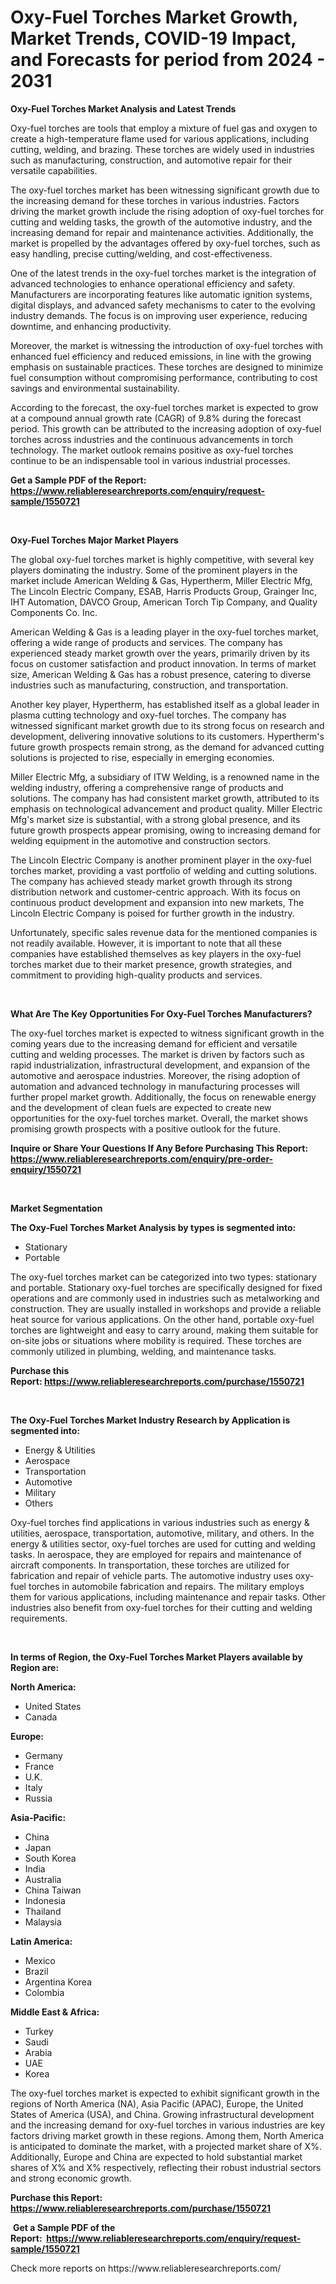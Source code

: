 <p><h1>Oxy-Fuel Torches Market Growth, Market Trends, COVID-19 Impact, and Forecasts for period from 2024 - 2031</h1></p><p><strong>Oxy-Fuel Torches Market Analysis and Latest Trends</strong></p>
<p><p>Oxy-fuel torches are tools that employ a mixture of fuel gas and oxygen to create a high-temperature flame used for various applications, including cutting, welding, and brazing. These torches are widely used in industries such as manufacturing, construction, and automotive repair for their versatile capabilities.</p><p>The oxy-fuel torches market has been witnessing significant growth due to the increasing demand for these torches in various industries. Factors driving the market growth include the rising adoption of oxy-fuel torches for cutting and welding tasks, the growth of the automotive industry, and the increasing demand for repair and maintenance activities. Additionally, the market is propelled by the advantages offered by oxy-fuel torches, such as easy handling, precise cutting/welding, and cost-effectiveness.</p><p>One of the latest trends in the oxy-fuel torches market is the integration of advanced technologies to enhance operational efficiency and safety. Manufacturers are incorporating features like automatic ignition systems, digital displays, and advanced safety mechanisms to cater to the evolving industry demands. The focus is on improving user experience, reducing downtime, and enhancing productivity.</p><p>Moreover, the market is witnessing the introduction of oxy-fuel torches with enhanced fuel efficiency and reduced emissions, in line with the growing emphasis on sustainable practices. These torches are designed to minimize fuel consumption without compromising performance, contributing to cost savings and environmental sustainability.</p><p>According to the forecast, the oxy-fuel torches market is expected to grow at a compound annual growth rate (CAGR) of 9.8% during the forecast period. This growth can be attributed to the increasing adoption of oxy-fuel torches across industries and the continuous advancements in torch technology. The market outlook remains positive as oxy-fuel torches continue to be an indispensable tool in various industrial processes.</p></p>
<p><strong>Get a Sample PDF of the Report:&nbsp; <a href="https://www.reliableresearchreports.com/enquiry/request-sample/1550721">https://www.reliableresearchreports.com/enquiry/request-sample/1550721</a></strong></p>
<p>&nbsp;</p>
<p><strong>Oxy-Fuel Torches Major Market Players</strong></p>
<p><p>The global oxy-fuel torches market is highly competitive, with several key players dominating the industry. Some of the prominent players in the market include American Welding & Gas, Hypertherm, Miller Electric Mfg, The Lincoln Electric Company, ESAB, Harris Products Group, Grainger Inc, IHT Automation, DAVCO Group, American Torch Tip Company, and Quality Components Co. Inc.</p><p>American Welding & Gas is a leading player in the oxy-fuel torches market, offering a wide range of products and services. The company has experienced steady market growth over the years, primarily driven by its focus on customer satisfaction and product innovation. In terms of market size, American Welding & Gas has a robust presence, catering to diverse industries such as manufacturing, construction, and transportation.</p><p>Another key player, Hypertherm, has established itself as a global leader in plasma cutting technology and oxy-fuel torches. The company has witnessed significant market growth due to its strong focus on research and development, delivering innovative solutions to its customers. Hypertherm's future growth prospects remain strong, as the demand for advanced cutting solutions is projected to rise, especially in emerging economies.</p><p>Miller Electric Mfg, a subsidiary of ITW Welding, is a renowned name in the welding industry, offering a comprehensive range of products and solutions. The company has had consistent market growth, attributed to its emphasis on technological advancement and product quality. Miller Electric Mfg's market size is substantial, with a strong global presence, and its future growth prospects appear promising, owing to increasing demand for welding equipment in the automotive and construction sectors.</p><p>The Lincoln Electric Company is another prominent player in the oxy-fuel torches market, providing a vast portfolio of welding and cutting solutions. The company has achieved steady market growth through its strong distribution network and customer-centric approach. With its focus on continuous product development and expansion into new markets, The Lincoln Electric Company is poised for further growth in the industry.</p><p>Unfortunately, specific sales revenue data for the mentioned companies is not readily available. However, it is important to note that all these companies have established themselves as key players in the oxy-fuel torches market due to their market presence, growth strategies, and commitment to providing high-quality products and services.</p></p>
<p>&nbsp;</p>
<p><strong>What Are The Key Opportunities For Oxy-Fuel Torches Manufacturers?</strong></p>
<p><p>The oxy-fuel torches market is expected to witness significant growth in the coming years due to the increasing demand for efficient and versatile cutting and welding processes. The market is driven by factors such as rapid industrialization, infrastructural development, and expansion of the automotive and aerospace industries. Moreover, the rising adoption of automation and advanced technology in manufacturing processes will further propel market growth. Additionally, the focus on renewable energy and the development of clean fuels are expected to create new opportunities for the oxy-fuel torches market. Overall, the market shows promising growth prospects with a positive outlook for the future.</p></p>
<p><strong>Inquire or Share Your Questions If Any Before Purchasing This Report: <a href="https://www.reliableresearchreports.com/enquiry/pre-order-enquiry/1550721">https://www.reliableresearchreports.com/enquiry/pre-order-enquiry/1550721</a></strong></p>
<p>&nbsp;</p>
<p><strong>Market Segmentation</strong></p>
<p><strong>The Oxy-Fuel Torches Market Analysis by types is segmented into:</strong></p>
<p><ul><li>Stationary</li><li>Portable</li></ul></p>
<p><p>The oxy-fuel torches market can be categorized into two types: stationary and portable. Stationary oxy-fuel torches are specifically designed for fixed operations and are commonly used in industries such as metalworking and construction. They are usually installed in workshops and provide a reliable heat source for various applications. On the other hand, portable oxy-fuel torches are lightweight and easy to carry around, making them suitable for on-site jobs or situations where mobility is required. These torches are commonly utilized in plumbing, welding, and maintenance tasks.</p></p>
<p><strong>Purchase this Report:&nbsp;<a href="https://www.reliableresearchreports.com/purchase/1550721">https://www.reliableresearchreports.com/purchase/1550721</a></strong></p>
<p>&nbsp;</p>
<p><strong>The Oxy-Fuel Torches Market Industry Research by Application is segmented into:</strong></p>
<p><ul><li>Energy & Utilities</li><li>Aerospace</li><li>Transportation</li><li>Automotive</li><li>Military</li><li>Others</li></ul></p>
<p><p>Oxy-fuel torches find applications in various industries such as energy & utilities, aerospace, transportation, automotive, military, and others. In the energy & utilities sector, oxy-fuel torches are used for cutting and welding tasks. In aerospace, they are employed for repairs and maintenance of aircraft components. In transportation, these torches are utilized for fabrication and repair of vehicle parts. The automotive industry uses oxy-fuel torches in automobile fabrication and repairs. The military employs them for various applications, including maintenance and repair tasks. Other industries also benefit from oxy-fuel torches for their cutting and welding requirements.</p></p>
<p>&nbsp;</p>
<p><strong>In terms of Region, the Oxy-Fuel Torches Market Players available by Region are:</strong></p>
<p>
    <p> <strong> North America: </strong>
        <ul>
            <li>United States</li>
            <li>Canada</li>
        </ul>
        </p> 
    <p> <strong> Europe: </strong>
        <ul>
            <li>Germany</li>
            <li>France</li>
            <li>U.K.</li>
            <li>Italy</li>
            <li>Russia</li>
        </ul>
        </p> 
    <p> <strong> Asia-Pacific: </strong>
        <ul>
            <li>China</li>
            <li>Japan</li>
            <li>South Korea</li>
            <li>India</li>
            <li>Australia</li>
            <li>China Taiwan</li>
            <li>Indonesia</li>
            <li>Thailand</li>
            <li>Malaysia</li>
        </ul>
        </p> 
    <p> <strong> Latin America: </strong>
        <ul>
            <li>Mexico</li>
            <li>Brazil</li>
            <li>Argentina Korea</li>
            <li>Colombia</li>
        </ul>
        </p> 
    <p> <strong> Middle East & Africa: </strong>
        <ul>
            <li>Turkey</li>
            <li>Saudi</li>
            <li>Arabia</li>
            <li>UAE</li>
            <li>Korea</li>
        </ul>
    </p>
    </p>
<p><p>The oxy-fuel torches market is expected to exhibit significant growth in the regions of North America (NA), Asia Pacific (APAC), Europe, the United States of America (USA), and China. Growing infrastructural development and the increasing demand for oxy-fuel torches in various industries are key factors driving market growth in these regions. Among them, North America is anticipated to dominate the market, with a projected market share of X%. Additionally, Europe and China are expected to hold substantial market shares of X% and X% respectively, reflecting their robust industrial sectors and strong economic growth.</p></p>
<p><strong>Purchase this Report: <a href="https://www.reliableresearchreports.com/purchase/1550721">https://www.reliableresearchreports.com/purchase/1550721</a></strong></p>
<p>&nbsp;<strong>Get a Sample PDF of the Report:&nbsp;&nbsp;<a href="https://www.reliableresearchreports.com/enquiry/request-sample/1550721">https://www.reliableresearchreports.com/enquiry/request-sample/1550721</a></strong></p>
<p><strong></strong></p>
<p>Check more reports on https://www.reliableresearchreports.com/</p>